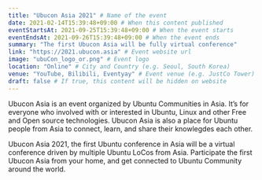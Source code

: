 ```yaml
---
title: "Ubucon Asia 2021" # Name of the event
date: 2021-02-14T15:39:48+09:00 # When this content published
eventStartsAt: 2021-09-25T15:39:48+09:00 # When the event starts
eventEndsAt: 2021-09-26T15:39:48+09:00 # When the event ends
summary: "The first Ubucon Asia will be fully virtual conference"
link: "https://2021.ubucon.asia" # Event website url
image: "ubuCon_logo_or.png" # Event logo
location: "Online" # City and Country (e.g. Seoul, South Korea)
venue: "YouTube, Bilibili, Eventyay" # Event venue (e.g. JustCo Tower)
draft: false # If true, this content will be hidden on website
---
```


Ubucon Asia is an event organized by Ubuntu Communities in Asia. It’s for everyone who involved with or interested in Ubuntu, Linux and other Free and Open source technologies. Ubucon Asia is also a place for Ubuntu people from Asia to connect, learn, and share their knowlegdes each other.

Ubucon Asia 2021, the first Ubuntu conference in Asia will be a virtual conference driven by multiple Ubuntu LoCos from Asia. Participate the first Ubucon Asia from your home, and get connected to Ubuntu Community around the world.